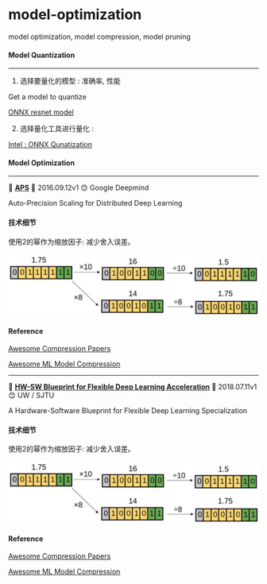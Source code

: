 # model-optimization
model optimization, model compression, model pruning

#### Model Quantization

********
1. 选择要量化的模型 : 准确率, 性能

  Get a model to quantize

  [ONNX resnet model](https://github.com/onnx/models/tree/main/vision/classification/resnet)

2. 选择量化工具进行量化 :
  
  [Intel : ONNX Qunatization](https://github.com/intel/neural-compressor/blob/master/examples/onnxrt/image_recognition/onnx_model_zoo/resnet50/quantization/ptq/README.md)



#### Model Optimization

********
:tangerine:  [**APS**](https://arxiv.org/pdf/1911.08907.pdf)  :date:   2016.09.12v1    :blush:  Google Deepmind

Auto-Precision Scaling for Distributed Deep Learning

#### 技术细节

使用2的幂作为缩放因子: 减少舍入误差。

<img src="./README/images/aps_scale_factor.PNG">


#### Reference 

[Awesome Compression Papers ](https://github.com/chenbong/awesome-compression-papers)

[Awesome ML Model Compression](https://github.com/cedrickchee/awesome-ml-model-compression)



********
:tangerine:  [**HW-SW Blueprint for Flexible Deep Learning Acceleration**](https://arxiv.org/pdf/1807.04188.pdf)  :date:   2018.07.11v1    :blush:  UW / SJTU

A Hardware-Software Blueprint for Flexible Deep Learning Specialization

#### 技术细节

使用2的幂作为缩放因子: 减少舍入误差。

<img src="./README/images/aps_scale_factor.PNG">


#### Reference 

[Awesome Compression Papers ](https://github.com/chenbong/awesome-compression-papers)

[Awesome ML Model Compression](https://github.com/cedrickchee/awesome-ml-model-compression)



